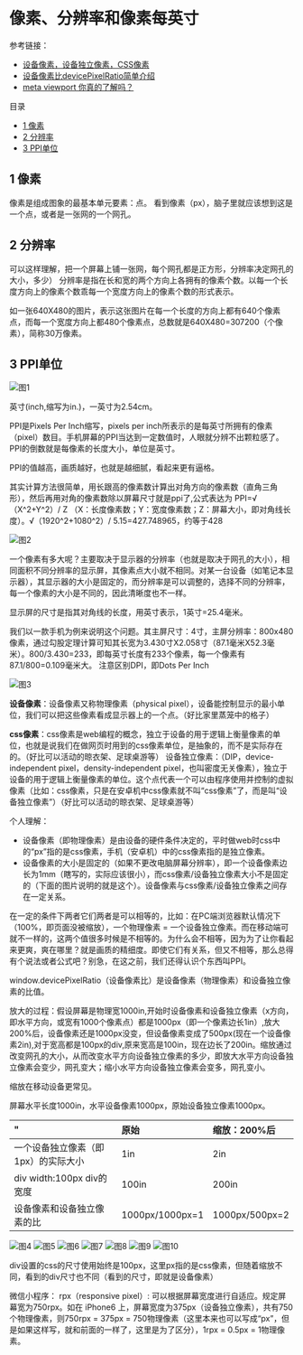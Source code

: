 # 像素、分辨率和像素每英寸

参考链接：
- [设备像素，设备独立像素，CSS像素](#http://yunkus.com/physical-pixel-device-independent-pixels/)
- [设备像素比devicePixelRatio简单介绍](https://www.zhangxinxu.com/wordpress/2012/08/window-devicepixelratio/)
- [meta viewport 你真的了解吗？](http://yunkus.com/meta-viewport-usage/)

目录
- [1 像素](#1-像素)
- [2 分辨率](#2-分辨率)
- [3 PPI单位](#3-PPI单位)

## 1 像素

像素是组成图象的最基本单元要素：点。
看到像素（px），脑子里就应该想到这是一个点，或者是一张网的一个网孔。

## 2 分辨率

可以这样理解，把一个屏幕上铺一张网，每个网孔都是正方形，分辨率决定网孔的大小，多少）
分辨率是指在长和宽的两个方向上各拥有的像素个数。以每一个长度方向上的像素个数乖每一个宽度方向上的像素个数的形式表示。

如一张640X480的图片，表示这张图片在每一个长度的方向上都有640个像素点，而每一个宽度方向上都480个像素点，总数就是640X480=307200（个像素），简称30万像素。

## 3 PPI单位

![图1](./image/xiangsu01.png "图1")

英寸(inch,缩写为in.)，一英寸为2.54cm。

PPI是Pixels Per Inch缩写，pixels per inch所表示的是每英寸所拥有的像素（pixel）数目。手机屏幕的PPI当达到一定数值时，人眼就分辨不出颗粒感了。PPI的倒数就是每像素的长度大小，单位是英寸。

PPI的值越高，画质越好，也就是越细腻，看起来更有逼格。

其实计算方法很简单，用长跟高的像素数计算出对角方向的像素数（直角三角形），然后再用对角的像素数除以屏幕尺寸就是ppi了,公式表达为 PPI=√（X^2+Y^2）/ Z （X：长度像素数；Y：宽度像素数；Z：屏幕大小，即对角线长度）。√（1920^2+1080^2）/ 5.15=427.748965，约等于428

![图2](./image/xiangsu02.jpg "图2")

一个像素有多大呢？主要取决于显示器的分辨率（也就是取决于网孔的大小），相同面积不同分辨率的显示屏，其像素点大小就不相同。对某一台设备（如笔记本显示器），其显示器的大小是固定的，而分辨率是可以调整的，选择不同的分辨率，每一个像素的大小是不同的，因此清晰度也不一样。

显示屏的尺寸是指其对角线的长度，用英寸表示，1英寸=25.4毫米。

我们以一款手机为例来说明这个问题。其主屏尺寸：4寸，主屏分辨率：800x480像素，通过勾股定理计算可知其长宽为3.430寸X2.058寸（87.1毫米X52.3毫米）。800/3.430=233，即每英寸长度有233个像素，每一个像素有87.1/800=0.109毫米大。
注意区别DPI，即Dots Per Inch

![图3](./image/xiangsu03.png "图3")

**设备像素**：设备像素又称物理像素（physical pixel），设备能控制显示的最小单位，我们可以把这些像素看成显示器上的一个点。（好比家里蒸笼中的格子）

**css像素**：css像素是web编程的概念，独立于设备的用于逻辑上衡量像素的单位，也就是说我们在做网页时用到的css像素单位，是抽象的，而不是实际存在的。（好比可以活动的晾衣架、足球桌游等）
设备独立像素：（DIP，device-independent pixel，density-independent pixel，也叫密度无关像素），独立于设备的用于逻辑上衡量像素的单位。这个点代表一个可以由程序使用并控制的虚拟像素（比如：css像素，只是在安卓机中css像素就不叫“css像素”了，而是叫“设备独立像素”）（好比可以活动的晾衣架、足球桌游等）

个人理解：
- 设备像素（即物理像素）是由设备的硬件条件决定的，平时做web时css中的“px”指的是css像素，手机（安卓机）中的css像素指的是独立像素。
- 设备像素的大小是固定的（如果不更改电脑屏幕分辨率），即一个设备像素边长为1mm（瞎写的，实际应该很小），而css像素/设备独立像素大小不是固定的（下面的图片说明的就是这个）。设备像素与css像素/设备独立像素之间存在一定关系。

在一定的条件下两者它们两者是可以相等的，比如：在PC端浏览器默认情况下（100%，即页面没被缩放），一个物理像素 = 一个设备独立像素。而在移动端可就不一样的，这两个值很多时候是不相等的。为什么会不相等，因为为了让你看起来更爽，爽在哪里？就是画质的精细度。即使它们有关系，但又不相等，那么总得有个说法或者公式吧？别急，在这之前，我们还得认识个东西叫PPI。

window.devicePixelRatio（设备像素比）是设备像素（物理像素）和设备独立像素的比值。

放大的过程：假设屏幕是物理宽1000in,开始时设备像素和设备独立像素（x方向，即水平方向，或宽有1000个像素点）都是1000px（即一个像素边长1in）,放大200%后，设备像素还是1000px没变，但设备像素变成了500px(现在一个设备像素2in),对于宽高都是100px的div,原来宽高是100in，现在边长了200in。缩放通过改变网孔的大小，从而改变水平方向设备独立像素的多少，即放大水平方向设备独立像素会变少，网孔变大；缩小水平方向设备独立像素会变多，网孔变小。

缩放在移动设备更常见。

屏幕水平长度1000in，水平设备像素1000px，原始设备独立像素1000px。

 "|原始|缩放：200%后
:--|:--|:--
一个设备独立像素（即1px）的实际大小|1in|2in
div width:100px div的宽度|100in|200in
设备像素和设备独立像素的比|1000px/1000px=1|1000px/500px=2

![图4](./image/xiangsu04.png "图4")
![图5](./image/xiangsu05.png "图5")
![图6](./image/xiangsu06.png "图6")
![图7](./image/xiangsu07.png "图7")
![图8](./image/xiangsu08.png "图8")
![图9](./image/xiangsu09.png "图9")
![图10](./image/xiangsu10.png "图10")

div设置的css的尺寸使用始终是100px，这里px指的是css像素，但随着缩放不同，看到的div尺寸也不同（看到的尺寸，即就是设备像素）

微信小程序：
rpx（responsive pixel）: 可以根据屏幕宽度进行自适应。规定屏幕宽为750rpx。如在 iPhone6 上，屏幕宽度为375px（设备独立像素），共有750个物理像素，则750rpx = 375px = 750物理像素（这里本来也可以写成“px”，但是如果这样写，就和前面的一样了，这里是为了区分），1rpx = 0.5px = 1物理像素。


